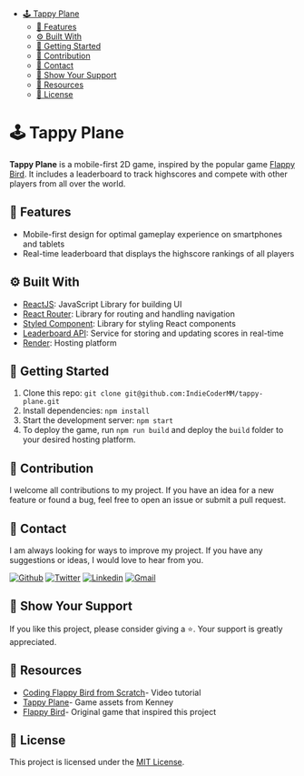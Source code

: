 - [🕹 Tappy Plane](#-tappy-plane)
  - [📱 Features](#-features)
  - [⚙ Built With](#-built-with)
  - [🚀 Getting Started](#-getting-started)
  - [🤝 Contribution](#-contribution)
  - [📧 Contact](#-contact)
  - [💖 Show Your Support](#-show-your-support)
  - [💎 Resources](#-resources)
  - [📜 License](#-license)


# 🕹 Tappy Plane

**Tappy Plane** is a mobile-first 2D game, inspired by the popular game [Flappy Bird](https://flappybird.io/). It includes a leaderboard to track highscores and compete with other players from all over the world.

## 📱 Features

- Mobile-first design for optimal gameplay experience on smartphones and tablets
- Real-time leaderboard that displays the highscore rankings of all players


## ⚙ Built With

- [ReactJS](https://reactjs.org/): JavaScript Library for building UI
- [React Router](https://reactrouter.com/en/main): Library for routing and handling navigation
- [Styled Component](https://styled-components.com/): Library for styling React components
- [Leaderboard API](https://www.notion.so/Leaderboard-API-service-24c0c3c116974ac49488d4eb0267ade3): Service for storing and updating scores in real-time
- [Render](https://render.com/): Hosting platform

## 🚀 Getting Started

1. Clone this repo: `git clone git@github.com:IndieCoderMM/tappy-plane.git`
2. Install dependencies: `npm install`
3. Start the development server: `npm start`
4. To deploy the game, run `npm run build` and deploy the `build` folder to your desired hosting platform.

## 🤝 Contribution

I welcome all contributions to my project. If you have an idea for a new feature or found a bug, feel free to open an issue or submit a pull request.

## 📧 Contact
I am always looking for ways to improve my project. If you have any suggestions or ideas, I would love to hear from you.

[![Github](https://img.shields.io/badge/GitHub-673AB7?style=for-the-badge&logo=github&logoColor=white)](https://github.com/IndieCoderMM)
[![Twitter](https://img.shields.io/badge/Twitter-1DA1F2?style=for-the-badge&logo=twitter&logoColor=white)](https://twitter.com/hthant_oo)
[![Linkedin](https://img.shields.io/badge/LinkedIn-0077B5?style=for-the-badge&logo=linkedin&logoColor=white)](https://linkedin.com/in/hthantoo)
[![Gmail](https://img.shields.io/badge/Gmail-D14836?style=for-the-badge&logo=gmail&logoColor=white)](mailto:hthant00chk@gmail.com)

## 💖 Show Your Support

If you like this project, please consider giving a ⭐. Your support is greatly appreciated.

## 💎 Resources

- [Coding Flappy Bird from Scratch](https://youtu.be/QN_lFbUZodY)- Video tutorial
- [Tappy Plane](https://www.kenney.nl/assets/tappy-plane)- Game assets from Kenney
- [Flappy Bird](https://en.wikipedia.org/wiki/Flappy_Bird)- Original game that inspired this project

## 📜 License

This project is licensed under the [MIT License](LICENSE).
